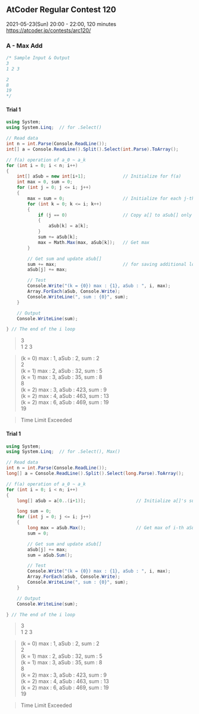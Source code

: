 ## AtCoder Regular Contest 120
2021-05-23(Sun) 20:00 - 22:00, 120 minutes  
https://atcoder.jp/contests/arc120/


### A - Max Add

```cs
/* Sample Input & Output
3
1 2 3

2
8
19
*/
```

#### Trial 1

```cs
using System;
using System.Linq;  // for .Select()
```

```cs
// Read data
int n = int.Parse(Console.ReadLine());
int[] a = Console.ReadLine().Split().Select(int.Parse).ToArray();

// f(a) operation of a_0 ~ a_k
for (int i = 0; i < n; i++)
{
    int[] aSub = new int[i+1];              // Initialize for f(a)
    int max = 0, sum = 0;
    for (int j = 0; j <= i; j++)
    {
        max = sum = 0;                      // Initialize for each j-th loop
        for (int k = 0; k <= i; k++)
        {
            if (j == 0)                     // Copy a[] to aSub[] only when j == 0
            {
                aSub[k] = a[k];
            }
            sum += aSub[k];
            max = Math.Max(max, aSub[k]);   // Get max
        }

        // Get sum and update aSub[]
        sum += max;                         // for saving additional loop to calculate sum
        aSub[j] += max;

        // Test
        Console.Write("(k = {0}) max : {1}, aSub : ", i, max);
        Array.ForEach(aSub, Console.Write);
        Console.WriteLine(", sum : {0}", sum);
    }

    // Output
    Console.WriteLine(sum);

} // The end of the i loop
```

> 3  
> 1 2 3

> (k = 0) max : 1, aSub : 2, sum : 2  
> 2  
> (k = 1) max : 2, aSub : 32, sum : 5  
> (k = 1) max : 3, aSub : 35, sum : 8  
> 8  
> (k = 2) max : 3, aSub : 423, sum : 9  
> (k = 2) max : 4, aSub : 463, sum : 13  
> (k = 2) max : 6, aSub : 469, sum : 19  
> 19

> Time Limit Exceeded

#### Trial 1

```cs
using System;
using System.Linq;  // for .Select(), Max()
```

```cs
// Read data
int n = int.Parse(Console.ReadLine());                                  // 3
long[] a = Console.ReadLine().Split().Select(long.Parse).ToArray();     // 1 2 3

// f(a) operation of a_0 ~ a_k
for (int i = 0; i < n; i++)
{
    long[] aSub = a[0..(i+1)];                   // Initialize a[]'s subset : [1], [1, 2], [1, 2, 3]

    long sum = 0;
    for (int j = 0; j <= i; j++)
    {
        long max = aSub.Max();                   // Get max of i-th aSub[]
        sum = 0;

        // Get sum and update aSub[]
        aSub[j] += max;
        sum = aSub.Sum();

        // Test
        Console.Write("(k = {0}) max : {1}, aSub : ", i, max);
        Array.ForEach(aSub, Console.Write);
        Console.WriteLine(", sum : {0}", sum);
    }

    // Output
    Console.WriteLine(sum);

} // The end of the i loop
```

> 3  
> 1 2 3

> (k = 0) max : 1, aSub : 2, sum : 2  
> 2  
> (k = 1) max : 2, aSub : 32, sum : 5  
> (k = 1) max : 3, aSub : 35, sum : 8  
> 8  
> (k = 2) max : 3, aSub : 423, sum : 9  
> (k = 2) max : 4, aSub : 463, sum : 13  
> (k = 2) max : 6, aSub : 469, sum : 19  
> 19

> Time Limit Exceeded